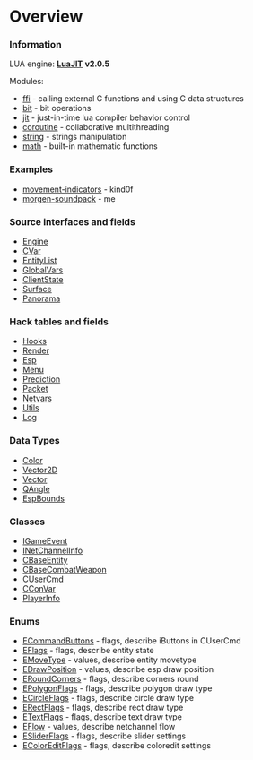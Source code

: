 # Overview

### Information

LUA engine: [**LuaJIT**](https://github.com/LuaJIT/LuaJIT) **v2.0.5**

Modules:

* [ffi](https://luajit.org/ext_ffi_api.html) - calling external C functions and using C data structures
* [bit](https://bitop.luajit.org/api.html) - bit operations
* [jit](https://luajit.org/ext_jit.html) - just-in-time lua compiler behavior control
* [coroutine](https://www.lua.org/manual/5.1/manual.html#5.2) - collaborative multithreading
* [string](https://www.lua.org/manual/5.1/manual.html#5.4) - strings manipulation
* [math](https://www.lua.org/manual/5.1/manual.html#5.6) - built-in mathematic functions

### Examples

* [movement-indicators](https://github.com/k1nd0f/movement-indicators) - kind0f
* [morgen-soundpack](https://github.com/yottadere/morgen-soundpack) - me

### Source interfaces and fields

* [Engine](doc/interfaces/engine.md)
* [CVar](doc/interfaces/cvar.md)
* [EntityList](doc/interfaces/entitylist.md)
* [GlobalVars](doc/interfaces/globalvars.md)
* [ClientState](doc/interfaces/clientstate.md)
* [Surface](doc/interfaces/surface.md)
* [Panorama](doc/interfaces/panorama.md)

### Hack tables and fields

* [Hooks](doc/hack/hooks.md)
* [Render](doc/hack/render.md)
* [Esp](doc/hack/esp.md)
* [Menu](doc/hack/menu.md)
* [Prediction](doc/hack/prediction.md)
* [Packet](doc/hack/packet.md)
* [Netvars](doc/hack/netvars.md)
* [Utils](doc/hack/utils.md)
* [Log](doc/hack/log.md)

### Data Types

* [Color](doc/datatypes/color.md)
* [Vector2D](doc/datatypes/vector2d.md)
* [Vector](doc/datatypes/vector.md)
* [QAngle](doc/datatypes/qangle.md)
* [EspBounds](doc/datatypes/espbounds.md)


### Classes

* [IGameEvent](doc/classes/igameevent.md)
* [INetChannelInfo](doc/classes/inetchannelinfo.md)
* [CBaseEntity](doc/classes/cbaseentity.md)
* [CBaseCombatWeapon](doc/classes/cbasecombatweapon.md)
* [CUserCmd](doc/classes/cusercmd.md)
* [CConVar](doc/classes/cconvar.md)
* [PlayerInfo](doc/classes/playerinfo.md)

### Enums

* [ECommandButtons](doc/enums/ecommandsbuttons.md) - flags, describe iButtons in CUserCmd
* [EFlags](doc/enums/eflags.md) - flags, describe entity state
* [EMoveType](doc/enums/emovetype.md) - values, describe entity movetype
* [EDrawPosition](doc/enums/edrawposition.md) - values, describe esp draw position
* [ERoundCorners](doc/enums/eroundcorners.md) - flags, describe corners round
* [EPolygonFlags](doc/enums/epolygonflags.md) - flags, describe polygon draw type
* [ECircleFlags](doc/enums/ecircleflags.md) - flags, describe circle draw type
* [ERectFlags](doc/enums/erectflags.md) - flags, describe rect draw type
* [ETextFlags](doc/enums/etextflags.md) - flags, describe text draw type
* [EFlow](doc/enums/eflow.md) - values, describe netchannel flow
* [ESliderFlags](doc/enums/esliderflags.md) - flags, describe slider settings
* [EColorEditFlags](doc/enums/ecoloreditflags.md) - flags, describe coloredit settings


